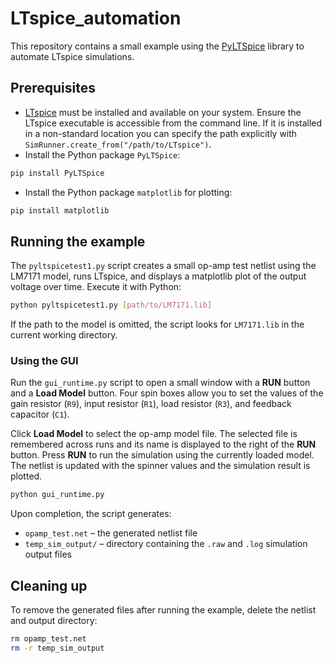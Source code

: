 # LTspice_automation

This repository contains a small example using the [PyLTSpice](https://pypi.org/project/PyLTSpice/) library to automate LTspice simulations.

## Prerequisites

- [LTspice](https://www.analog.com/en/design-center/design-tools-and-calculators/ltspice-simulator.html) must be installed and available on your system.
  Ensure the LTspice executable is accessible from the command line. If it is
  installed in a non-standard location you can specify the path explicitly with
  `SimRunner.create_from("/path/to/LTspice")`.
- Install the Python package `PyLTSpice`:

```bash
pip install PyLTSpice
```
- Install the Python package `matplotlib` for plotting:

```bash
pip install matplotlib
```

## Running the example

The `pyltspicetest1.py` script creates a small op-amp test netlist using the
LM7171 model, runs LTspice, and displays a matplotlib plot of the output
voltage over time. Execute it with Python:

```bash
python pyltspicetest1.py [path/to/LM7171.lib]
```
If the path to the model is omitted, the script looks for ``LM7171.lib`` in the
current working directory.

### Using the GUI

Run the `gui_runtime.py` script to open a small window with a **RUN** button
and a **Load Model** button. Four spin boxes allow you to set the values of the
gain resistor (`R9`), input resistor (`R1`), load resistor (`R3`), and feedback
capacitor (`C1`).

Click **Load Model** to select the op-amp model file. The selected file is
remembered across runs and its name is displayed to the right of the **RUN**
button. Press **RUN** to run the simulation using the currently loaded model.
The netlist is updated with the spinner values and the simulation result is
plotted.

```bash
python gui_runtime.py
```

Upon completion, the script generates:

- `opamp_test.net` – the generated netlist file
- `temp_sim_output/` – directory containing the `.raw` and `.log` simulation output files

## Cleaning up

To remove the generated files after running the example, delete the netlist and output directory:

```bash
rm opamp_test.net
rm -r temp_sim_output
```
